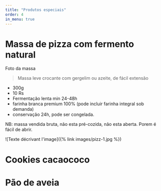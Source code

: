 ```yaml
---
title: "Produtos especiais"
order: 4
in_menu: true
---
```

Massa de pizza com fermento natural
===

Foto da massa

> Massa leve crocante com gergelim ou azeite, de fácil extensão
- 300g 
- 10 Rs
- Fermentação lenta min 24-48h
- farinha branca premium 100% (pode incluir farinha integral sob demanda)
- conservação 24h, pode ser congelada. 

NB: massa vendida bruta, não esta pré-cozida, não esta aberta. Porem é fácil de abrir.

![Texte décrivant l'image]({% link images/pizz-1.jpg %}) 

Cookies cacaococo
===

Pão de aveia
=== 